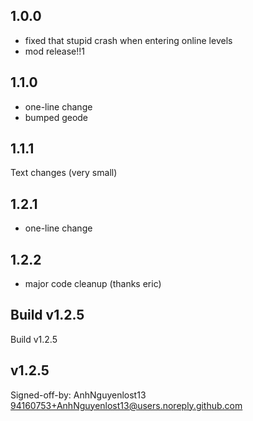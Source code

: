 ## <cy>1.0.0</c>
- fixed that stupid crash when entering online levels
- mod release!!1

## <cy>1.1.0</c>
- one-line change
- bumped geode

## <cy>1.1.1</c>
Text changes (very small)

## <cy>1.2.1</c>
- one-line change

## <cy>1.2.2</c>
- major code cleanup (thanks eric)

## <cy>Build v1.2.5</c>
Build v1.2.5

## <cy>v1.2.5</c>

Signed-off-by: AnhNguyenlost13 <94160753+AnhNguyenlost13@users.noreply.github.com>

